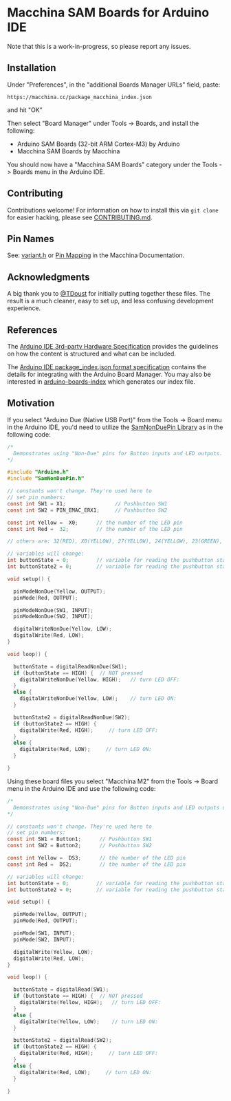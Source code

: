 # Macchina SAM Boards for Arduino IDE

Note that this is a work-in-progress, so please report any issues.

## Installation

Under "Preferences", in the "additional Boards Manager URLs" field, paste:

    https://macchina.cc/package_macchina_index.json

and hit "OK"

Then select "Board Manager" under Tools -> Boards, and install the following:

 - Arduino SAM Boards (32-bit ARM Cortex-M3) by Arduino
 - Macchina SAM Boards by Macchina

You should now have a "Macchina SAM Boards" category under the Tools -> Boards menu in the Arduino IDE.

## Contributing

Contributions welcome!  For information on how to install this via `git clone` for easier hacking, please see [CONTRIBUTING.md](https://github.com/macchina/arduino-boards-sam/blob/master/CONTRIBUTING.md).

## Pin Names
See: [variant.h](https://github.com/macchina/arduino-boards-sam/blob/master/sam/variants/m2/variant.h) or [Pin Mapping](http://docs.macchina.cc/m2/processor/pin-mapping.html) in the Macchina Documentation.

## Acknowledgments
A big thank you to [@TDoust](https://github.com/TDoust) for initially putting together these files. The result is a much cleaner, easy to set up, and less confusing development experience.

## References
The [Arduino IDE 3rd-party Hardware Specification](https://github.com/arduino/Arduino/wiki/Arduino-IDE-1.5-3rd-party-Hardware-specification) provides the guidelines on how the content is structured and what can be included.

The [Arduino IDE package_index.json format specification](https://github.com/arduino/Arduino/wiki/Arduino-IDE-1.6.x-package_index.json-format-specification) contains the details for integrating with the Arduino Board Manager.  You may also be interested in [arduino-boards-index](https://github.com/macchina/arduino-boards-index) which generates our index file.

## Motivation
If you select "Arduino Due (Native USB Port)" from the Tools -> Board menu in the Arduino IDE, you'd need to utilize the [SamNonDuePin Library](https://github.com/macchina/SamNonDuePin.git) as in the following code:

```c
/*
  Demonstrates using "Non-Due" pins for Button inputs and LED outputs.
*/

#include "Arduino.h"
#include "SamNonDuePin.h"

// constants won't change. They're used here to
// set pin numbers:
const int SW1 = X1;                // Pushbutton SW1
const int SW2 = PIN_EMAC_ERX1;     // Pushbutton SW2

const int Yellow =  X0;      // the number of the LED pin
const int Red =  32;         // the number of the LED pin

// others are: 32(RED), X0(YELLOW), 27(YELLOW), 24(YELLOW), 23(GREEN), 12(RGB_GREEN), 5(RGB_BLUE), 11(RGB_RED)

// variables will change:
int buttonState = 0;         // variable for reading the pushbutton status
int buttonState2 = 0;        // variable for reading the pushbutton status

void setup() {

  pinModeNonDue(Yellow, OUTPUT);
  pinMode(Red, OUTPUT);

  pinModeNonDue(SW1, INPUT);
  pinModeNonDue(SW2, INPUT);

  digitalWriteNonDue(Yellow, LOW);
  digitalWrite(Red, LOW);
}

void loop() {

  buttonState = digitalReadNonDue(SW1);
  if (buttonState == HIGH) {  // NOT pressed
    digitalWriteNonDue(Yellow, HIGH);   // turn LED OFF:
  }
  else {
    digitalWriteNonDue(Yellow, LOW);    // turn LED ON:
  }

  buttonState2 = digitalReadNonDue(SW2);
  if (buttonState2 == HIGH) {
    digitalWrite(Red, HIGH);     // turn LED OFF:
  }
  else {
    digitalWrite(Red, LOW);     // turn LED ON:
  }

}
```

Using these board files you select "Macchina M2" from the Tools -> Board menu in the Arduino IDE and use the following code:

```c
/*
  Demonstrates using "Non-Due" pins for Button inputs and LED outputs using M2 board Defs.
*/

// constants won't change. They're used here to
// set pin numbers:
const int SW1 = Button1;      // Pushbutton SW1
const int SW2 = Button2;      // Pushbutton SW2

const int Yellow =  DS3;      // the number of the LED pin
const int Red =  DS2;         // the number of the LED pin

// variables will change:
int buttonState = 0;         // variable for reading the pushbutton status
int buttonState2 = 0;        // variable for reading the pushbutton status

void setup() {

  pinMode(Yellow, OUTPUT);
  pinMode(Red, OUTPUT);

  pinMode(SW1, INPUT);
  pinMode(SW2, INPUT);

  digitalWrite(Yellow, LOW);
  digitalWrite(Red, LOW);
}

void loop() {

  buttonState = digitalRead(SW1);
  if (buttonState == HIGH) {  // NOT pressed
    digitalWrite(Yellow, HIGH);   // turn LED OFF:
  }
  else {
    digitalWrite(Yellow, LOW);    // turn LED ON:
  }

  buttonState2 = digitalRead(SW2);
  if (buttonState2 == HIGH) {
    digitalWrite(Red, HIGH);     // turn LED OFF:
  }
  else {
    digitalWrite(Red, LOW);     // turn LED ON:
  }

}
```
